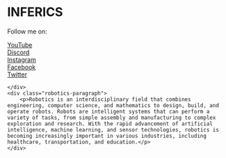 <head>
    
</head>
<body>
    <div class="header">
        <h1>INFERICS</h1>
    </div>
    <div class="social-links">
        <p>Follow me on:</p>
            <a href="https://youtube.com/@inferics?si=JYO3Ld_W8u38ddvt._" target="_blank">YouTube</a>
       <br> <a href="https://discord.gg/pSJmm3xswT_" target="_blank">Discord</a>
       <br> <a href="https://www.instagram.com/inferics.py/profilecard/?igsh=MTdnd2pwOHFjYjlvOQ==._" target="_blank">Instagram</a>
       <br> <a href="https://www.facebook.com/inferics.py?mibextid=ZbWKwL" target="_blank">Facebook</a>
       <br> <a href="https://twitter.com/your-handle" target="_blank">Twitter</a>

    </div>
    <div class="robotics-paragraph">
        <p>Robotics is an interdisciplinary field that combines engineering, computer science, and mathematics to design, build, and operate robots. Robots are intelligent systems that can perform a variety of tasks, from simple assembly and manufacturing to complex exploration and research. With the rapid advancement of artificial intelligence, machine learning, and sensor technologies, robotics is becoming increasingly important in various industries, including healthcare, transportation, and education.</p>
    </div>
</body>
</html>
